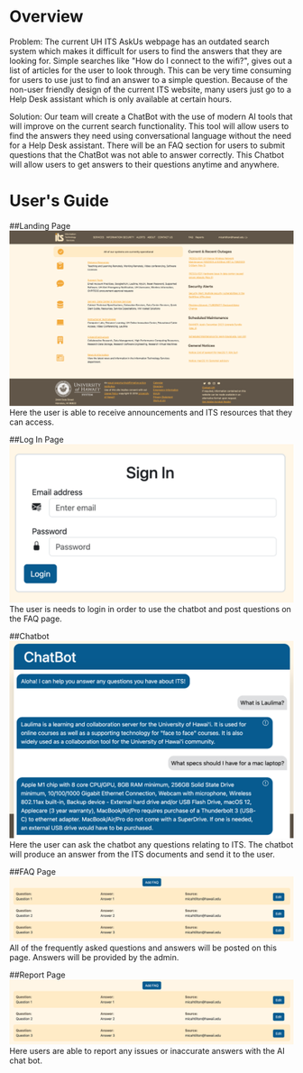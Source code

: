 <h1>Overview</h1>
Problem: The current UH ITS AskUs webpage has an outdated search system which makes it difficult for users to find the answers that they are looking for. Simple searches like "How do I connect to the wifi?", gives out a list of articles for the user to look through. This can be very time consuming for users to use just to find an answer to a simple question. Because of the non-user friendly design of the current ITS website, many users just go to a Help Desk assistant which is only available at certain hours. 

Solution: Our team will create a ChatBot with the use of modern AI tools that will improve on the current search functionality. This tool will allow users to find the answers they need using conversational language without the need for a Help Desk assistant. There will be an FAQ section for users to submit questions that the ChatBot was not able to answer correctly. This Chatbot will allow users to get answers to their questions anytime and anywhere. 

<h1>User's Guide</h1>
 ##Landing Page
<img src="public/landing.png">
Here the user is able to receive announcements and ITS resources that they can access. 

 ##Log In Page
<img src="public/login.png">
The user is needs to login in order to use the chatbot and post questions on the FAQ page.

 ##Chatbot
<img src="public/chatbot.png">
Here the user can ask the chatbot any questions relating to ITS. The chatbot will produce an answer from the ITS documents and send it to the user. 

 ##FAQ Page
<img src="public/faq.png">
All of the frequently asked questions and answers will be posted on this page. Answers will be provided by the admin.

 ##Report Page
<img src="public/faq.png">
Here users are able to report any issues or inaccurate answers with the AI chat bot.


